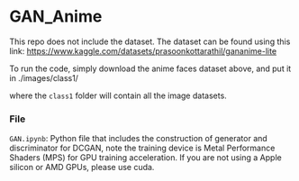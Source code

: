 # GAN_Anime

This repo does not include the dataset. The dataset can be found using this link: https://www.kaggle.com/datasets/prasoonkottarathil/gananime-lite

To run the code, simply download the anime faces dataset above, and put it in ./images/class1/

where the `class1` folder will contain all the image datasets.

### File

`GAN.ipynb`: Python file that includes the construction of generator and discriminator for DCGAN, note the training device is Metal Performance Shaders (MPS) for GPU training acceleration. If you are not using a Apple silicon or AMD GPUs, please use cuda.